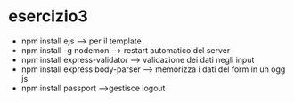 # esercizio3
 
- npm install ejs      --> per il template
- npm install -g nodemon        --> restart automatico del server
- npm install express-validator        --> validazione dei dati negli input  
- npm install express body-parser      --> memorizza i dati del form in un ogg js
- npm install passport              -->gestisce logout